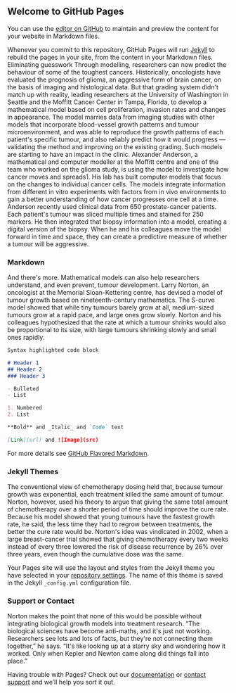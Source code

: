 ## Welcome to GitHub Pages

You can use the [editor on GitHub](https://github.com/tirler/mypages/edit/master/README.md) to maintain and preview the content for your website in Markdown files.

Whenever you commit to this repository, GitHub Pages will run [Jekyll](https://jekyllrb.com/) to rebuild the pages in your site, from the content in your Markdown files.
Eliminating guesswork
Through modelling, researchers can now predict the behaviour of some of the toughest cancers. Historically, oncologists have evaluated the prognosis of glioma, an aggressive form of brain cancer, on the basis of imaging and histological data. But that grading system didn't match up with reality, leading researchers at the University of Washington in Seattle and the Moffitt Cancer Center in Tampa, Florida, to develop a mathematical model based on cell proliferation, invasion rates and changes in appearance. The model marries data from imaging studies with other models that incorporate blood-vessel growth patterns and tumour microenvironment, and was able to reproduce the growth patterns of each patient's specific tumour, and also reliably predict how it would progress — validating the method and improving on the existing grading.
Such models are starting to have an impact in the clinic. Alexander Anderson, a mathematical and computer modeller at the Moffitt centre and one of the team who worked on the glioma study, is using the model to investigate how cancer moves and spreads1. His lab has built computer models that focus on the changes to individual cancer cells. The models integrate information from different in vitro experiments with factors from in vivo environments to gain a better understanding of how cancer progresses one cell at a time. Anderson recently used clinical data from 650 prostate-cancer patients. Each patient's tumour was sliced multiple times and stained for 250 markers. He then integrated that biopsy information into a model, creating a digital version of the biopsy. When he and his colleagues move the model forward in time and space, they can create a predictive measure of whether a tumour will be aggressive.


### Markdown

And there's more. Mathematical models can also help researchers understand, and even prevent, tumour development. Larry Norton, an oncologist at the Memorial Sloan-Kettering centre, has devised a model of tumour growth based on nineteenth-century mathematics. The S-curve model showed that while tiny tumours barely grow at all, medium-sized tumours grow at a rapid pace, and large ones grow slowly. Norton and his colleagues hypothesized that the rate at which a tumour shrinks would also be proportional to its size, with large tumours shrinking slowly and small ones rapidly.


```markdown
Syntax highlighted code block

# Header 1
## Header 2
### Header 3

- Bulleted
- List

1. Numbered
2. List

**Bold** and _Italic_ and `Code` text

[Link](url) and ![Image](src)
```

For more details see [GitHub Flavored Markdown](https://guides.github.com/features/mastering-markdown/).

### Jekyll Themes

The conventional view of chemotherapy dosing held that, because tumour growth was exponential, each treatment killed the same amount of tumour. Norton, however, used his theory to argue that giving the same total amount of chemotherapy over a shorter period of time should improve the cure rate. Because his model showed that young tumours have the fastest growth rate, he said, the less time they had to regrow between treatments, the better the cure rate would be. Norton's idea was vindicated in 2002, when a large breast-cancer trial showed that giving chemotherapy every two weeks instead of every three lowered the risk of disease recurrence by 26% over three years, even though the cumulative dose was the same.

Your Pages site will use the layout and styles from the Jekyll theme you have selected in your [repository settings](https://github.com/tirler/mypages/settings). The name of this theme is saved in the Jekyll `_config.yml` configuration file.

### Support or Contact
Norton makes the point that none of this would be possible without integrating biological growth models into treatment research. “The biological sciences have become anti-maths, and it's just not working. Researchers see lots and lots of facts, but they're not connecting them together,” he says. “It's like looking up at a starry sky and wondering how it worked. Only when Kepler and Newton came along did things fall into place.”


Having trouble with Pages? Check out our [documentation](https://help.github.com/categories/github-pages-basics/) or [contact support](https://github.com/contact) and we’ll help you sort it out.
